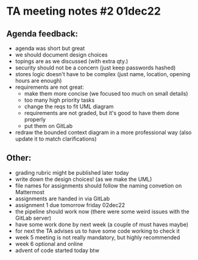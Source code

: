 # TA meeting notes #2 01dec22

## Agenda feedback:

- agenda was short but great
- we should document design choices
- topings are as we discussed (with extra qty.)
- security should not be a concern (just keep passwords hashed)
- stores logic doesn't have to be complex (just name, location, opening hours are enough)
- requirements are not great:
	- make them more concise (we focused too much on small details)
	- too many high priority tasks
	- change the reqs to fit UML diagram
	- requirements are not graded, but it's good to have them done properly
	- put them on GitLab
- redraw the bounded context diagram in a more professional way (also update it to match clarifications)

## Other:

- grading rubric might be published later today
- write down the design choices! (as we make the UML)
- file names for assignments should follow the naming convetion on Mattermost
- assignments are handed in via GitLab
- assignment 1 due tomorrow friday 02dec22
- the pipeline should work now (there were some weird issues with the GitLab server)
- have some work done by next week (a couple of must haves maybe)
- for next the TA advises us to have some code working to check it
- week 5 meeting is not really mandatory, but highly recommended
- week 6 optional and online
- advent of code started today btw

